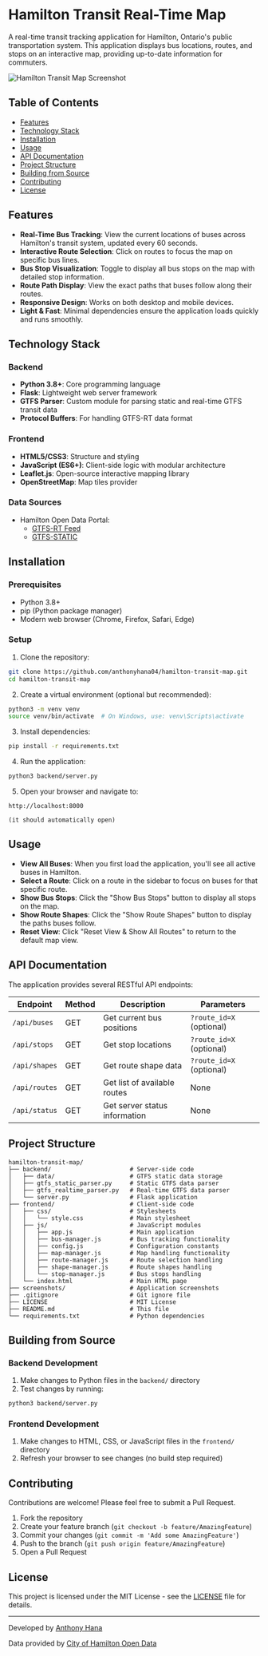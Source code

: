 # Hamilton Transit Real-Time Map

A real-time transit tracking application for Hamilton, Ontario's public transportation system. This application displays bus locations, routes, and stops on an interactive map, providing up-to-date information for commuters.

![Hamilton Transit Map Screenshot](https://github.com/anthonyhana04/hamilton-transit-mapper/blob/main/screenshots/map-view.png)

## Table of Contents
- [Features](#features)
- [Technology Stack](#technology-stack)
- [Installation](#installation)
- [Usage](#usage)
- [API Documentation](#api-documentation)
- [Project Structure](#project-structure)
- [Building from Source](#building-from-source)
- [Contributing](#contributing)
- [License](#license)

## Features

- **Real-Time Bus Tracking**: View the current locations of buses across Hamilton's transit system, updated every 60 seconds.
- **Interactive Route Selection**: Click on routes to focus the map on specific bus lines.
- **Bus Stop Visualization**: Toggle to display all bus stops on the map with detailed stop information.
- **Route Path Display**: View the exact paths that buses follow along their routes.
- **Responsive Design**: Works on both desktop and mobile devices.
- **Light & Fast**: Minimal dependencies ensure the application loads quickly and runs smoothly.


## Technology Stack

### Backend
- **Python 3.8+**: Core programming language
- **Flask**: Lightweight web server framework
- **GTFS Parser**: Custom module for parsing static and real-time GTFS transit data
- **Protocol Buffers**: For handling GTFS-RT data format

### Frontend
- **HTML5/CSS3**: Structure and styling
- **JavaScript (ES6+)**: Client-side logic with modular architecture
- **Leaflet.js**: Open-source interactive mapping library
- **OpenStreetMap**: Map tiles provider

### Data Sources
- Hamilton Open Data Portal:
  - [GTFS-RT Feed](https://opendata.hamilton.ca/GTFS-RT/)
  - [GTFS-STATIC](https://opendata.hamilton.ca/GTFS-Static/)  

## Installation

### Prerequisites
- Python 3.8+
- pip (Python package manager)
- Modern web browser (Chrome, Firefox, Safari, Edge)

### Setup

1. Clone the repository:
```bash
git clone https://github.com/anthonyhana04/hamilton-transit-map.git
cd hamilton-transit-map
```

2. Create a virtual environment (optional but recommended):
```bash
python3 -m venv venv
source venv/bin/activate  # On Windows, use: venv\Scripts\activate
```

3. Install dependencies:
```bash
pip install -r requirements.txt
```

4. Run the application:
```bash
python3 backend/server.py
```

5. Open your browser and navigate to:
```
http://localhost:8000

(it should automatically open)
```

## Usage

- **View All Buses**: When you first load the application, you'll see all active buses in Hamilton.
- **Select a Route**: Click on a route in the sidebar to focus on buses for that specific route.
- **Show Bus Stops**: Click the "Show Bus Stops" button to display all stops on the map.
- **Show Route Shapes**: Click the "Show Route Shapes" button to display the paths buses follow.
- **Reset View**: Click "Reset View & Show All Routes" to return to the default map view.

## API Documentation

The application provides several RESTful API endpoints:

| Endpoint | Method | Description | Parameters |
|----------|--------|-------------|------------|
| `/api/buses` | GET | Get current bus positions | `?route_id=X` (optional) |
| `/api/stops` | GET | Get stop locations | `?route_id=X` (optional) |
| `/api/shapes` | GET | Get route shape data | `?route_id=X` (optional) |
| `/api/routes` | GET | Get list of available routes | None |
| `/api/status` | GET | Get server status information | None |

## Project Structure

```
hamilton-transit-map/
├── backend/                      # Server-side code
│   ├── data/                     # GTFS static data storage
│   ├── gtfs_static_parser.py     # Static GTFS data parser
│   ├── gtfs_realtime_parser.py   # Real-time GTFS data parser
│   └── server.py                 # Flask application
├── frontend/                     # Client-side code
│   ├── css/                      # Stylesheets
│   │   └── style.css             # Main stylesheet
│   ├── js/                       # JavaScript modules
│   │   ├── app.js                # Main application
│   │   ├── bus-manager.js        # Bus tracking functionality
│   │   ├── config.js             # Configuration constants
│   │   ├── map-manager.js        # Map handling functionality
│   │   ├── route-manager.js      # Route selection handling
│   │   ├── shape-manager.js      # Route shapes handling
│   │   └── stop-manager.js       # Bus stops handling
│   └── index.html                # Main HTML page
├── screenshots/                  # Application screenshots
├── .gitignore                    # Git ignore file
├── LICENSE                       # MIT License
├── README.md                     # This file
└── requirements.txt              # Python dependencies
```

## Building from Source

### Backend Development
1. Make changes to Python files in the `backend/` directory
2. Test changes by running:
```bash
python3 backend/server.py
```

### Frontend Development
1. Make changes to HTML, CSS, or JavaScript files in the `frontend/` directory
2. Refresh your browser to see changes (no build step required)

## Contributing

Contributions are welcome! Please feel free to submit a Pull Request.

1. Fork the repository
2. Create your feature branch (`git checkout -b feature/AmazingFeature`)
3. Commit your changes (`git commit -m 'Add some AmazingFeature'`)
4. Push to the branch (`git push origin feature/AmazingFeature`)
5. Open a Pull Request

## License

This project is licensed under the MIT License - see the [LICENSE](LICENSE) file for details.

---

Developed by [Anthony Hana](https://github.com/anthonyhana04)

Data provided by [City of Hamilton Open Data](https://opendata.hamilton.ca/)
